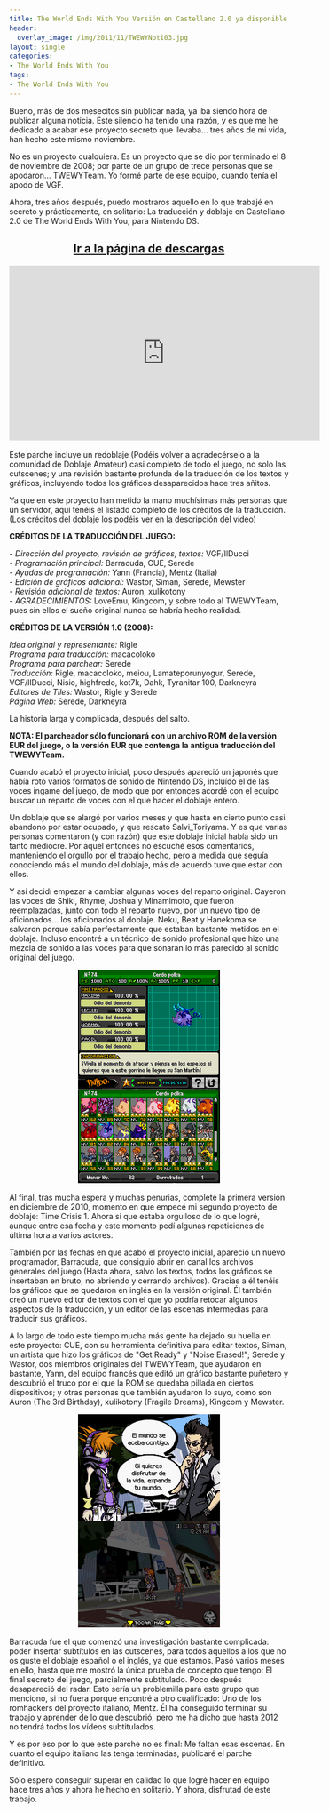 ```yaml
---
title: The World Ends With You Versión en Castellano 2.0 ya disponible
header:
  overlay_image: /img/2011/11/TWEWYNoti03.jpg
layout: single
categories:
- The World Ends With You
tags:
- The World Ends With You
---
```

Bueno, más de dos mesecitos sin publicar nada, ya iba siendo hora de publicar 
alguna noticia. Este silencio ha tenido una razón, y es que me he dedicado a 
acabar ese proyecto secreto que llevaba... tres años de mi vida, han hecho este 
mismo noviembre.

No es un proyecto cualquiera. Es un proyecto que se dio por terminado el 8 de 
noviembre de 2008; por parte de un grupo de trece personas que se apodaron... 
TWEWYTeam. Yo formé parte de ese equipo, cuando tenía el apodo de VGF.

Ahora, tres años después, puedo mostraros aquello en lo que trabajé en secreto 
y prácticamente, en solitario: La traducción y doblaje en Castellano 2.0 de 
The World Ends With You, para Nintendo DS.

<h2 style="text-align: center;"><strong><a href="http://tiovictor.romhackhispano.org/the-world-ends-with-you-version-en-castellano-2-0/descargar/">Ir a la página de descargas</a></strong></h2>
<center><iframe width="560" height="315" src="https://www.youtube-nocookie.com/embed/Nm2dRlux8CI?rel=0" frameborder="0" allowfullscreen></iframe></center>

Este parche incluye un redoblaje (Podéis volver a agradecérselo a la comunidad 
de Doblaje Amateur) casi completo de todo el juego, no solo las cutscenes; y 
una revisión bastante profunda de la traducción de los textos y gráficos, 
incluyendo todos los gráficos desaparecidos hace tres añitos.

Ya que en este proyecto han metido la mano muchísimas más personas que un 
servidor, aquí tenéis el listado completo de los créditos de la traducción. 
(Los créditos del doblaje los podéis ver en la descripción del vídeo)

**CRÉDITOS DE LA TRADUCCIÓN DEL JUEGO:**

_- Dirección del proyecto, revisión de gráficos, textos:_ VGF/IlDucci  
_- Programación principal:_ Barracuda, CUE, Serede  
_- Ayudas de programación:_ Yann (Francia), Mentz (Italia)  
_- Edición de gráficos adicional:_ Wastor, Siman, Serede, Mewster  
_- Revisión adicional de textos:_ Auron, xulikotony  
_- AGRADECIMIENTOS:_ LoveEmu, Kingcom, y sobre todo al TWEWYTeam, pues sin 
ellos el sueño original nunca se habría hecho realidad.

**CRÉDITOS DE LA VERSIÓN 1.0 (2008):**

_Idea original y representante:_ Rigle  
_Programa para traducción:_ macacoloko  
_Programa para parchear:_ Serede  
_Traducción:_ Rigle, macacoloko, meiou, Lamateporunyogur, Serede, VGF/IlDucci, 
Nisio, highfredo, kot7k, Dahk, Tyranitar 100, Darkneyra  
_Editores de Tiles:_ Wastor, Rigle y Serede  
_Página Web:_ Serede, Darkneyra

La historia larga y complicada, después del salto.

**NOTA: El parcheador sólo funcionará con un archivo ROM de la versión EUR del juego, 
o la versión EUR que contenga la antigua traducción del TWEWYTeam.**

<!--more-->

Cuando acabó el proyecto inicial, poco después apareció un japonés que había roto varios 
formatos de sonido de Nintendo DS, incluído el de las voces ingame del juego, de modo 
que por entonces acordé con el equipo buscar un reparto de voces con el que hacer el 
doblaje entero.

Un doblaje que se alargó por varios meses y que hasta en cierto punto casi abandono por 
estar ocupado, y que rescató Salvi_Toriyama. Y es que varias personas comentaron (y con 
razón) que este doblaje inicial había sido un tanto mediocre. Por aquel entonces no escuché 
esos comentarios, manteniendo el orgullo por el trabajo hecho, pero a medida que seguía 
conociendo más el mundo del doblaje, más de acuerdo tuve que estar con ellos.

Y así decidí empezar a cambiar algunas voces del reparto original. Cayeron las voces de Shiki, 
Rhyme, Joshua y Minamimoto, que fueron reemplazadas, junto con todo el reparto nuevo, por un 
nuevo tipo de aficionados... los aficionados al doblaje. Neku, Beat y Hanekoma se salvaron 
porque sabía perfectamente que estaban bastante metidos en el doblaje. Incluso encontré a un 
técnico de sonido profesional que hizo una mezcla de sonido a las voces para que sonaran lo más 
parecido al sonido original del juego.

<center><img src="/img/2011/11/TWEWYEsp100_44_7830.png" width="256" height="384" /></center>

Al final, tras mucha espera y muchas penurias, completé la primera versión en diciembre de 2010, 
momento en que empecé mi segundo proyecto de doblaje: Time Crisis 1. Ahora si que estaba orgulloso 
de lo que logré, aunque entre esa fecha y este momento pedí algunas repeticiones de última hora 
a varios actores.

También por las fechas en que acabó el proyecto inicial, apareció un nuevo programador, 
Barracuda, que consiguió abrir en canal los archivos generales del juego (Hasta ahora, salvo 
los textos, todos los gráficos se insertaban en bruto, no abriendo y cerrando archivos). 
Gracias a él tenéis los gráficos que se quedaron en inglés en la versión original. Él también 
creó un nuevo editor de textos con el que yo podría retocar algunos aspectos de la traducción, 
y un editor de las escenas intermedias para traducir sus gráficos.

A lo largo de todo este tiempo mucha más gente ha dejado su huella en este proyecto: CUE, con 
su herramienta definitiva para editar textos, Siman, un artista que hizo los gráficos de "Get 
Ready" y "Noise Erased!"; Serede y Wastor, dos miembros originales del TWEWYTeam, que ayudaron 
en bastante, Yann, del equipo francés que editó un gráfico bastante puñetero y descubrió el 
truco por el que la ROM se quedaba pillada en ciertos dispositivos; y otras personas que también 
ayudaron lo suyo, como son Auron (The 3rd Birthday), xulikotony (Fragile Dreams), Kingcom y Mewster.

<center><img src="/img/2011/11/TWEWYEsp100_20_9515.png" width="256" height="384" /></center>

Barracuda fue el que comenzó una investigación bastante complicada: poder insertar subtítulos 
en las cutscenes, para todos aquellos a los que no os guste el doblaje español o el inglés, 
ya que estamos. Pasó varios meses en ello, hasta que me mostró la única prueba de concepto 
que tengo: El final secreto del juego, parcialmente subtitulado. Poco después desapareció del 
radar. Esto sería un problemilla para este grupo que menciono, si no fuera porque encontré a 
otro cualificado: Uno de los romhackers del proyecto italiano, Mentz. Él ha conseguido terminar 
su trabajo y aprender de lo que descubrió, pero me ha dicho que hasta 2012 no tendrá todos los 
vídeos subtitulados.

Y es por eso por lo que este parche no es final: Me faltan esas escenas. En cuanto el equipo 
italiano las tenga terminadas, publicaré el parche definitivo.

Sólo espero conseguir superar en calidad lo que logré hacer en equipo hace tres años y ahora 
he hecho en solitario. Y ahora, disfrutad de este trabajo.
